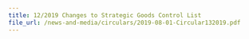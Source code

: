 ```yaml
---
title: 12/2019 Changes to Strategic Goods Control List
file_url: /news-and-media/circulars/2019-08-01-Circular132019.pdf
---
```


